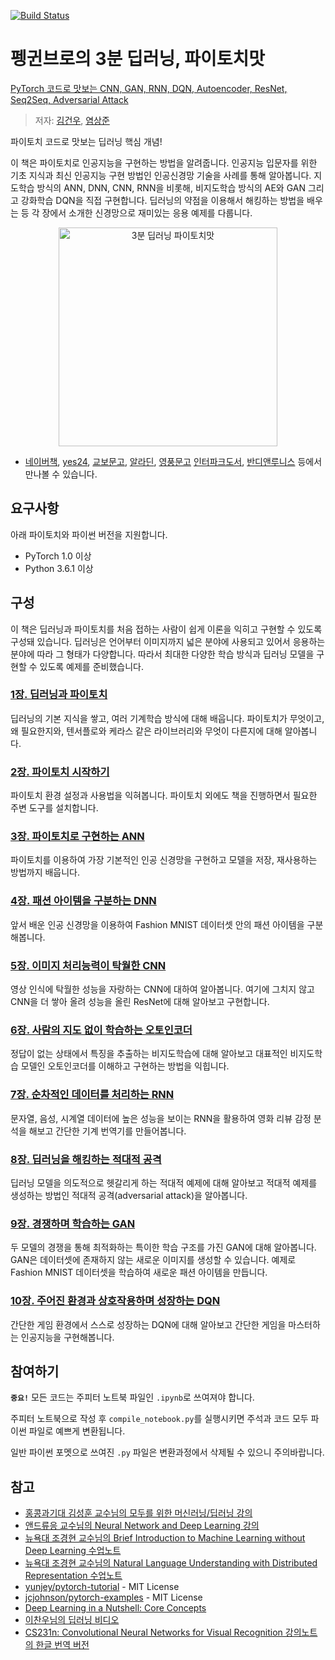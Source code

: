 [![Build Status](https://travis-ci.org/keon/3-min-pytorch.svg?branch=master)](https://travis-ci.org/keon/3-min-pytorch)

# 펭귄브로의 3분 딥러닝, 파이토치맛
[PyTorch 코드로 맛보는 CNN, GAN, RNN, DQN, Autoencoder, ResNet, Seq2Seq, Adversarial Attack](https://book.naver.com/bookdb/book_detail.nhn?bid=15559613)

> 저자: [김건우](https://github.com/keon), [염상준](https://github.com/ysangj)

파이토치 코드로 맛보는 딥러닝 핵심 개념! 

이 책은 파이토치로 인공지능을 구현하는 방법을 알려줍니다. 인공지능 입문자를 위한 기초 지식과 최신 인공지능 구현 방법인 인공신경망 기술을 사례를 통해 알아봅니다. 지도학습 방식의 ANN, DNN, CNN, RNN을 비롯해, 비지도학습 방식의 AE와 GAN 그리고 강화학습 DQN을 직접 구현합니다. 딥러닝의 약점을 이용해서 해킹하는 방법을 배우는 등 각 장에서 소개한 신경망으로 재미있는 응용 예제를 다룹니다.

<a href="http://www.yes24.com/Product/Goods/80218706">
<p align="center">
<img src="http://www.hanbit.co.kr/data/books/B7193109877_l.jpg" alt="3분 딥러닝 파이토치맛" title="3분 딥러닝 파이토치맛" width="350"/>
</p>
</a>

- [네이버책](https://book.naver.com/bookdb/book_detail.nhn?bid=15559613), 
[yes24](http://www.yes24.com/Product/Goods/80218706),
[교보문고](http://www.kyobobook.co.kr/product/detailViewKor.laf?ejkGb=KOR&mallGb=KOR&barcode=9791162242278&fbclid=IwAR1RuBmj9OKXmqi291yddZ53yVkPl3bkOqJKgGbu0tKDlq8MijjN7xiUAvs#N),
[알라딘](https://www.aladin.co.kr/shop/wproduct.aspx?ISBN=K002636987),
[영풍문고](http://www.ypbooks.co.kr/book.yp?bookcd=100983591)
[인터파크도서](http://book.interpark.com/product/BookDisplay.do?_method=detail&sc.prdNo=318434586),
[반디앤루니스](http://www.bandinlunis.com/front/product/detailProduct.do?prodId=4284510&compId=101) 등에서 만나볼 수 있습니다. 


## 요구사항

아래 파이토치와 파이썬 버전을 지원합니다.

* PyTorch 1.0 이상
* Python 3.6.1 이상


## 구성

이 책은 딥러닝과 파이토치를 처음 접하는 사람이 쉽게 이론을 익히고 구현할 수 있도록 구성돼 있습니다. 딥러닝은 언어부터 이미지까지 넓은 분야에 사용되고 있어서 응용하는 분야에 따라 그 형태가 다양합니다. 따라서 최대한 다양한 학습 방식과 딥러닝 모델을 구현할 수 있도록 예제를 준비했습니다.

### [1장. 딥러닝과 파이토치](./01-딥러닝과_파이토치)

딥러닝의 기본 지식을 쌓고, 여러 기계학습 방식에 대해 배웁니다. 파이토치가 무엇이고, 왜 필요한지와, 텐서플로와 케라스 같은 라이브러리와 무엇이 다른지에 대해 알아봅니다.

### [2장. 파이토치 시작하기](./02-파이토치_시작하기)

파이토치 환경 설정과 사용법을 익혀봅니다. 파이토치 외에도 책을 진행하면서 필요한 주변 도구를 설치합니다.

### [3장. 파이토치로 구현하는 ANN](./03-파이토치로_구현하는_ANN)

파이토치를 이용하여 가장 기본적인 인공 신경망을 구현하고 모델을 저장, 재사용하는 방법까지 배웁니다.

### [4장. 패션 아이템을 구분하는 DNN](./04-패션_아이템을_구분하는_DNN)

앞서 배운 인공 신경망을 이용하여 Fashion MNIST 데이터셋 안의 패션 아이템을 구분해봅니다.

### [5장. 이미지 처리능력이 탁월한 CNN](./05-이미지_처리능력이_탁월한_CNN)

영상 인식에 탁월한 성능을 자랑하는 CNN에 대하여 알아봅니다. 여기에 그치지 않고 CNN을 더 쌓아 올려 성능을 올린 ResNet에 대해 알아보고 구현합니다.

### [6장. 사람의 지도 없이 학습하는 오토인코더](./06-사람의_지도_없이_학습하는_오토인코더)

정답이 없는 상태에서 특징을 추출하는 비지도학습에 대해 알아보고 대표적인 비지도학습 모델인 오토인코더를 이해하고 구현하는 방법을 익힙니다.

### [7장. 순차적인 데이터를 처리하는 RNN](./07-순차적인_데이터를_처리하는_RNN)

문자열, 음성, 시계열 데이터에 높은 성능을 보이는 RNN을 활용하여 영화 리뷰 감정 분석을 해보고 간단한 기계 번역기를 만들어봅니다.

### [8장. 딥러닝을 해킹하는 적대적 공격](./08-딥러닝을_해킹하는_적대적_공격)

딥러닝 모델을 의도적으로 헷갈리게 하는 적대적 예제에 대해 알아보고 적대적 예제를 생성하는 방법인 적대적 공격(adversarial attack)을 알아봅니다.

### [9장. 경쟁하며 학습하는 GAN](./09-경쟁하며_학습하는_GAN)

두 모델의 경쟁을 통해 최적화하는 특이한 학습 구조를 가진 GAN에 대해 알아봅니다. GAN은 데이터셋에 존재하지 않는 새로운 이미지를 생성할 수 있습니다. 예제로 Fashion MNIST 데이터셋을 학습하여 새로운 패션 아이템을 만듭니다.

### [10장. 주어진 환경과 상호작용하며 성장하는 DQN](./10-주어진_환경과_상호작용하며_성장하는_DQN)

간단한 게임 환경에서 스스로 성장하는 DQN에 대해 알아보고 간단한 게임을 마스터하는 인공지능을 구현해봅니다.


## 참여하기

**`중요!`** 모든 코드는 주피터 노트북 파일인 `.ipynb`로 쓰여져야 합니다.

주피터 노트북으로 작성 후 `compile_notebook.py`를 실행시키면 주석과 코드 모두 파이썬 파일로 예쁘게 변환됩니다.

일반 파이썬 포멧으로 쓰여진 `.py` 파일은 변환과정에서 삭제될 수 있으니 주의바랍니다.


## 참고

* [홍콩과기대 김성훈 교수님의 모두를 위한 머신러닝/딥러닝 강의](https://www.youtube.com/watch?v=BS6O0zOGX4E&list=PLlMkM4tgfjnLSOjrEJN31gZATbcj_MpUm)
* [앤드류응 교수님의 Neural Network and Deep Learning 강의](https://www.youtube.com/watch?v=CS4cs9xVecg&list=PLkDaE6sCZn6Ec-XTbcX1uRg2_u4xOEky0)
* [뉴욕대 조경현 교수님의 Brief Introduction to Machine Learning without Deep Learning 수업노트](https://github.com/nyu-dl/Intro_to_ML_Lecture_Note)
* [뉴욕대 조경현 교수님의 Natural Language Understanding with Distributed Representation 수업노트](https://github.com/nyu-dl/NLP_DL_Lecture_Note)
* [yunjey/pytorch-tutorial](https://github.com/yunjey/pytorch-tutorial) - MIT License
* [jcjohnson/pytorch-examples](https://github.com/jcjohnson/pytorch-examples) - MIT License
* [Deep Learning in a Nutshell: Core Concepts](https://devblogs.nvidia.com/deep-learning-nutshell-core-concepts/)
* [이찬우님의 딥러닝 비디오](https://www.youtube.com/channel/UCRyIQSBvSybbaNY_JCyg_vA/videos)
* [CS231n: Convolutional Neural Networks for Visual Recognition 강의노트의 한글 번역 버전](http://aikorea.org/cs231n)
